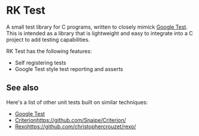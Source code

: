 # RK Test

A small test library for C programs, written to closely mimick [Google Test](https://github.com/google/googletest). This is intended as a library that is lightweight and easy to integrate into a C project to add testing capabilities.

RK Test has the following features:
- Self registering tests
- Google Test style test reporting and asserts

## See also

Here's a list of other unit tests built on similar techniques:

- [Google Test](https://github.com/google/googletest)
- [Criterion](https://github.com/Snaipe/Criterion/)https://github.com/Snaipe/Criterion/
- [Rexo](https://github.com/christophercrouzet/rexo/)https://github.com/christophercrouzet/rexo/
